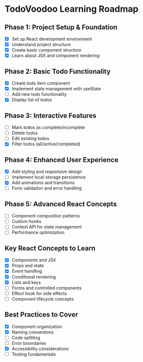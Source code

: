 # TodoVoodoo Learning Roadmap

## Phase 1: Project Setup & Foundation

- [x] Set up React development environment
- [x] Understand project structure
- [x] Create basic component structure
- [x] Learn about JSX and component rendering

## Phase 2: Basic Todo Functionality

- [x] Create todo item component
- [x] Implement state management with useState
- [ ] Add new todo functionality
- [x] Display list of todos

## Phase 3: Interactive Features

- [ ] Mark todos as complete/incomplete
- [ ] Delete todos
- [ ] Edit existing todos
- [x] Filter todos (all/active/completed)

## Phase 4: Enhanced User Experience

- [x] Add styling and responsive design
- [ ] Implement local storage persistence
- [x] Add animations and transitions
- [ ] Form validation and error handling

## Phase 5: Advanced React Concepts

- [ ] Component composition patterns
- [ ] Custom hooks
- [ ] Context API for state management
- [ ] Performance optimization

## Key React Concepts to Learn

- [x] Components and JSX
- [x] Props and state
- [x] Event handling
- [x] Conditional rendering
- [x] Lists and keys
- [ ] Forms and controlled components
- [ ] Effect hook for side effects
- [ ] Component lifecycle concepts

## Best Practices to Cover

- [x] Component organization
- [x] Naming conventions
- [ ] Code splitting
- [ ] Error boundaries
- [x] Accessibility considerations
- [ ] Testing fundamentals
